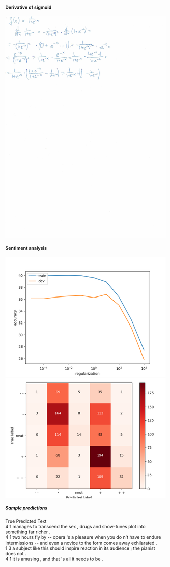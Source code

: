 #### Derivative of sigmoid
![Sigmoid](sigmoid_deriv.jpg?raw=true "Sigmoid derivative")

#### Sentiment analysis
![Regularization](q4_reg_v_acc.png?raw=true "Regularization")
![ConfMatrix](q4_dev_conf.png?raw=true "Confusion matrix")

##### Sample predictions
True	Predicted	Text <br />
4	1	manages to transcend the sex , drugs and show-tunes plot into something far richer . <br />
4	1	two hours fly by -- opera 's a pleasure when you do n't have to endure intermissions -- and even a novice to the form comes away exhilarated . <br />
1	3	a subject like this should inspire reaction in its audience ; the pianist does not . <br />
4	1	it is amusing , and that 's all it needs to be . <br />